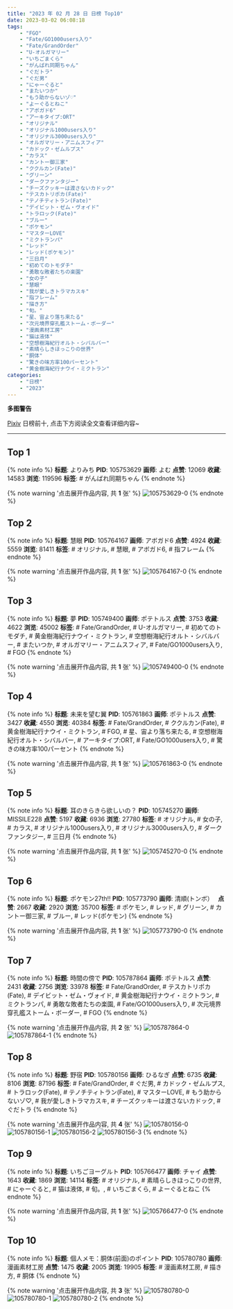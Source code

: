 ```yaml
---
title: "2023 年 02 月 28 日 日榜 Top10"
date: 2023-03-02 06:08:18
tags:
    - "FGO"
    - "Fate/GO1000users入り"
    - "Fate/GrandOrder"
    - "U-オルガマリー"
    - "いちごまくら"
    - "がんばれ同期ちゃん"
    - "ぐだトラ"
    - "ぐだ男"
    - "にゃーぐると"
    - "またいつか"
    - "もう助からないゾ♡"
    - "よーぐるとねこ"
    - "アボガド6"
    - "アーキタイプ:ORT"
    - "オリジナル"
    - "オリジナル1000users入り"
    - "オリジナル3000users入り"
    - "オルガマリー・アニムスフィア"
    - "カドック・ゼムルプス"
    - "カラス"
    - "カントー御三家"
    - "ククルカン(Fate)"
    - "グリーン"
    - "ダークファンタジー"
    - "チーズクッキーは渡さないカドック"
    - "テスカトリポカ(Fate)"
    - "テノチティトラン(Fate)"
    - "デイビット・ゼム・ヴォイド"
    - "トラロック(Fate)"
    - "ブルー"
    - "ポケモン"
    - "マスターLOVE"
    - "ミクトランパ"
    - "レッド"
    - "レッド(ポケモン)"
    - "三日月"
    - "初めてのトモダチ"
    - "勇敢な敗者たちの楽園"
    - "女の子"
    - "慧眼"
    - "我が愛しきトラマカスキ"
    - "指フレーム"
    - "描き方"
    - "旬。"
    - "星、宙より落ち来たる"
    - "次元境界穿孔艦ストーム・ボーダー"
    - "漫画素材工房"
    - "猫は液体"
    - "空想樹海紀行オルト・シバルバー"
    - "素晴らしきほっこりの世界"
    - "胴体"
    - "驚きの味方率100パーセント"
    - "黄金樹海紀行ナウイ・ミクトラン"
categories:
    - "日榜"
    - "2023"
---
```


<i class="fa fa-triangle-exclamation"></i>**多图警告**<i class="fa fa-triangle-exclamation"></i>

[Pixiv](https://www.pixiv.net/) 日榜前十, 点击下方阅读全文查看详细内容~

<!-- more -->

---

## Top 1

{% note info %}
**标题**: よりみち
**PID**: 105753629 **画师**: よむ
**点赞**: 12069 **收藏**: 14583 **浏览**: 119596
**标签**: # がんばれ同期ちゃん
{% endnote %}

{% note warning '点击展开作品内容, 共 **1** 张' %}
![105753629-0](https://i.pixiv.re/img-original/img/2023/02/27/08/07/08/105753629_p0.png)
{% endnote %}

## Top 2

{% note info %}
**标题**: 慧眼
**PID**: 105764167 **画师**: アボガド6
**点赞**: 4924 **收藏**: 5559 **浏览**: 81411
**标签**: # オリジナル, # 慧眼, # アボガド6, # 指フレーム
{% endnote %}

{% note warning '点击展开作品内容, 共 **1** 张' %}
![105764167-0](https://i.pixiv.re/img-original/img/2023/02/27/19/05/11/105764167_p0.jpg)
{% endnote %}

## Top 3

{% note info %}
**标题**: 夢
**PID**: 105749400 **画师**: ポテトルス
**点赞**: 3753 **收藏**: 4622 **浏览**: 45002
**标签**: # Fate/GrandOrder, # U-オルガマリー, # 初めてのトモダチ, # 黄金樹海紀行ナウイ・ミクトラン, # 空想樹海紀行オルト・シバルバー, # またいつか, # オルガマリー・アニムスフィア, # Fate/GO1000users入り, # FGO
{% endnote %}

{% note warning '点击展开作品内容, 共 **1** 张' %}
![105749400-0](https://i.pixiv.re/img-original/img/2023/02/27/02/17/15/105749400_p0.jpg)
{% endnote %}

## Top 4

{% note info %}
**标题**: 未来を望む翼
**PID**: 105761863 **画师**: ポテトルス
**点赞**: 3427 **收藏**: 4550 **浏览**: 40384
**标签**: # Fate/GrandOrder, # ククルカン(Fate), # 黄金樹海紀行ナウイ・ミクトラン, # FGO, # 星、宙より落ち来たる, # 空想樹海紀行オルト・シバルバー, # アーキタイプ:ORT, # Fate/GO1000users入り, # 驚きの味方率100パーセント
{% endnote %}

{% note warning '点击展开作品内容, 共 **1** 张' %}
![105761863-0](https://i.pixiv.re/img-original/img/2023/02/27/17/27/12/105761863_p0.jpg)
{% endnote %}

## Top 5

{% note info %}
**标题**: 耳のきらきら欲しいの？
**PID**: 105745270 **画师**: MISSILE228
**点赞**: 5197 **收藏**: 6936 **浏览**: 27780
**标签**: # オリジナル, # 女の子, # カラス, # オリジナル1000users入り, # オリジナル3000users入り, # ダークファンタジー, # 三日月
{% endnote %}

{% note warning '点击展开作品内容, 共 **1** 张' %}
![105745270-0](https://i.pixiv.re/img-original/img/2023/02/27/00/00/51/105745270_p0.jpg)
{% endnote %}

## Top 6

{% note info %}
**标题**: ポケモン27th‼️
**PID**: 105773790 **画师**: 清順(トンボ）　
**点赞**: 2667 **收藏**: 2920 **浏览**: 35700
**标签**: # ポケモン, # レッド, # グリーン, # カントー御三家, # ブルー, # レッド(ポケモン)
{% endnote %}

{% note warning '点击展开作品内容, 共 **1** 张' %}
![105773790-0](https://i.pixiv.re/img-original/img/2023/02/28/00/01/26/105773790_p0.png)
{% endnote %}

## Top 7

{% note info %}
**标题**: 時間の傍で
**PID**: 105787864 **画师**: ポテトルス
**点赞**: 2431 **收藏**: 2756 **浏览**: 33978
**标签**: # Fate/GrandOrder, # テスカトリポカ(Fate), # デイビット・ゼム・ヴォイド, # 黄金樹海紀行ナウイ・ミクトラン, # ミクトランパ, # 勇敢な敗者たちの楽園, # Fate/GO1000users入り, # 次元境界穿孔艦ストーム・ボーダー, # FGO
{% endnote %}

{% note warning '点击展开作品内容, 共 **2** 张' %}
![105787864-0](https://i.pixiv.re/img-original/img/2023/02/28/15/16/03/105787864_p0.jpg)
![105787864-1](https://i.pixiv.re/img-original/img/2023/02/28/15/16/03/105787864_p1.jpg)
{% endnote %}

## Top 8

{% note info %}
**标题**: 野宿
**PID**: 105780156 **画师**: ひるなぎ
**点赞**: 6735 **收藏**: 8106 **浏览**: 87196
**标签**: # Fate/GrandOrder, # ぐだ男, # カドック・ゼムルプス, # トラロック(Fate), # テノチティトラン(Fate), # マスターLOVE, # もう助からないゾ♡, # 我が愛しきトラマカスキ, # チーズクッキーは渡さないカドック, # ぐだトラ
{% endnote %}

{% note warning '点击展开作品内容, 共 **4** 张' %}
![105780156-0](https://i.pixiv.re/img-original/img/2023/02/28/06/00/07/105780156_p0.jpg)
![105780156-1](https://i.pixiv.re/img-original/img/2023/02/28/06/00/07/105780156_p1.jpg)
![105780156-2](https://i.pixiv.re/img-original/img/2023/02/28/06/00/07/105780156_p2.jpg)
![105780156-3](https://i.pixiv.re/img-original/img/2023/02/28/06/00/07/105780156_p3.jpg)
{% endnote %}

## Top 9

{% note info %}
**标题**: いちごヨーグルト
**PID**: 105766477 **画师**: チャイ
**点赞**: 1643 **收藏**: 1869 **浏览**: 14114
**标签**: # オリジナル, # 素晴らしきほっこりの世界, # にゃーぐると, # 猫は液体, # 旬。, # いちごまくら, # よーぐるとねこ
{% endnote %}

{% note warning '点击展开作品内容, 共 **1** 张' %}
![105766477-0](https://i.pixiv.re/img-original/img/2023/02/27/20/30/05/105766477_p0.png)
{% endnote %}

## Top 10

{% note info %}
**标题**: 個人メモ：胴体(前面)のポイント
**PID**: 105780780 **画师**: 漫画素材工房
**点赞**: 1475 **收藏**: 2005 **浏览**: 19905
**标签**: # 漫画素材工房, # 描き方, # 胴体
{% endnote %}

{% note warning '点击展开作品内容, 共 **3** 张' %}
![105780780-0](https://i.pixiv.re/img-original/img/2023/02/28/07/00/04/105780780_p0.jpg)
![105780780-1](https://i.pixiv.re/img-original/img/2023/02/28/07/00/04/105780780_p1.jpg)
![105780780-2](https://i.pixiv.re/img-original/img/2023/02/28/07/00/04/105780780_p2.jpg)
{% endnote %}
